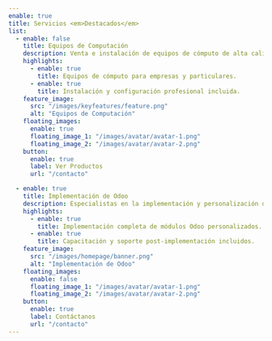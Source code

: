 ```yaml
---
enable: true
title: Servicios <em>Destacados</em>
list:
  - enable: false
    title: Equipos de Computación
    description: Venta e instalación de equipos de cómputo de alta calidad. Ofrecemos computadoras, laptops, impresoras y cámaras de las mejores marcas, con garantía y soporte técnico especializado.
    highlights:
      - enable: true
        title: Equipos de cómputo para empresas y particulares.
      - enable: true
        title: Instalación y configuración profesional incluida.
    feature_image:
      src: "/images/keyfeatures/feature.png"
      alt: "Equipos de Computación"
    floating_images:
      enable: true
      floating_image_1: "/images/avatar/avatar-1.png"
      floating_image_2: "/images/avatar/avatar-2.png" 
    button:
      enable: true
      label: Ver Productos
      url: "/contacto"

  - enable: true
    title: Implementación de Odoo
    description: Especialistas en la implementación y personalización de Odoo ERP. Automatizamos procesos empresariales con soluciones adaptadas a las necesidades específicas de tu empresa.
    highlights:
      - enable: true
        title: Implementación completa de módulos Odoo personalizados.
      - enable: true
        title: Capacitación y soporte post-implementación incluidos.
    feature_image:
      src: "/images/homepage/banner.png"
      alt: "Implementación de Odoo"
    floating_images:
      enable: false
      floating_image_1: "/images/avatar/avatar-1.png"
      floating_image_2: "/images/avatar/avatar-2.png" 
    button:
      enable: true
      label: Contáctanos
      url: "/contacto"
---
```


